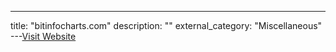 ---
title: "bitinfocharts.com"
description: ""
external_category: "Miscellaneous"
---[Visit Website](https://bitinfocharts.com/bitcoin/address/1Dcb5mAPgWhHwK5jkvCoiBbZ7zHua5hpnF)

